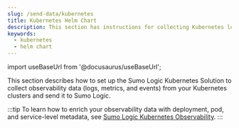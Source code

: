 ```yaml
---
slug: /send-data/kubernetes
title: Kubernetes Helm Chart
description: This section has instructions for collecting Kubernetes logs, metrics, and events, and how to enrich these analytics with deployment, pod, and service-level metadata.
keywords:
  - kubernetes
  - helm chart
---
```


import useBaseUrl from '@docusaurus/useBaseUrl';

This section describes how to set up the Sumo Logic Kubernetes Solution to collect observability data (logs, metrics, and events) from your Kubernetes clusters and send it to Sumo Logic.

:::tip
To learn how to enrich your observability data with deployment, pod, and service-level metadata, see [Sumo Logic Kubernetes Observability](/docs/observability/kubernetes).
:::
